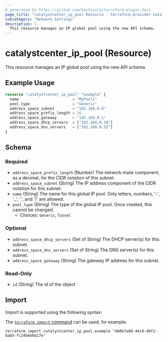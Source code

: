 ```yaml
---
# generated by https://github.com/hashicorp/terraform-plugin-docs
page_title: "catalystcenter_ip_pool Resource - terraform-provider-catalystcenter"
subcategory: "Network Settings"
description: |-
  This resource manages an IP global pool using the new API schema.
---
```


# catalystcenter_ip_pool (Resource)

This resource manages an IP global pool using the new API schema.

## Example Usage

```terraform
resource "catalystcenter_ip_pool" "example" {
  name                        = "MyPool1"
  pool_type                   = "Generic"
  address_space_subnet        = "192.168.0.0"
  address_space_prefix_length = 16
  address_space_gateway       = "192.168.0.1"
  address_space_dhcp_servers  = ["192.168.0.10"]
  address_space_dns_servers   = ["192.168.0.53"]
}
```

<!-- schema generated by tfplugindocs -->
## Schema

### Required

- `address_space_prefix_length` (Number) The network mask component, as a decimal, for the CIDR notation of this subnet.
- `address_space_subnet` (String) The IP address component of the CIDR notation for this subnet.
- `name` (String) The name for this global IP pool. Only letters, numbers, '-', '_', '.', and '/' are allowed.
- `pool_type` (String) The type of the global IP pool. Once created, this cannot be changed.
  - Choices: `Generic`, `Tunnel`

### Optional

- `address_space_dhcp_servers` (Set of String) The DHCP server(s) for this subnet.
- `address_space_dns_servers` (Set of String) The DNS server(s) for this subnet.
- `address_space_gateway` (String) The gateway IP address for this subnet.

### Read-Only

- `id` (String) The id of the object

## Import

Import is supported using the following syntax:

The [`terraform import` command](https://developer.hashicorp.com/terraform/cli/commands/import) can be used, for example:

```shell
terraform import catalystcenter_ip_pool.example "4b0b7a80-44c0-4bf2-bab5-fc24b4e0a17e"
```
